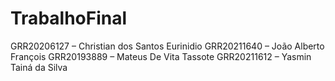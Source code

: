 # TrabalhoFinal

GRR20206127 – Christian dos Santos Eurinidio 
GRR20211640 – João Alberto François 
GRR20193889 – Mateus De Vita Tassote 
GRR20211612 – Yasmin Tainá da Silva 
